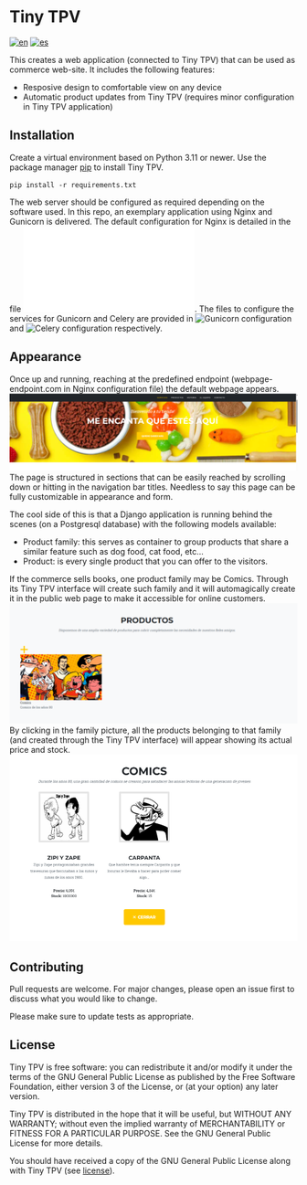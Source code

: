 <!-- This file is part of Tiny TPV environment.

Tiny TPV is free software: you can redistribute it and/or modify it under the terms of the GNU General Public License as published by the Free Software Foundation, either version 3 of the License, or (at your option) any later version.

Tiny TPV is distributed in the hope that it will be useful, but WITHOUT ANY WARRANTY; without even the implied warranty of MERCHANTABILITY or FITNESS FOR A PARTICULAR PURPOSE. See the GNU General Public License for more details.

You should have received a copy of the GNU General Public License along with Tiny TPV. If not, see <https://www.gnu.org/licenses/>. -->

# Tiny TPV
[![en](https://img.shields.io/badge/lang-en-red.svg)](README.md)
[![es](https://img.shields.io/badge/lang-es-yellow.svg)](README.es.md)

This creates a web application (connected to Tiny TPV) that can be used as commerce web-site. It includes the following features:
- Resposive design to comfortable view on any device
- Automatic product updates from Tiny TPV (requires minor configuration in Tiny TPV application)

## Installation

Create a virtual environment based on Python 3.11 or newer.
Use the package manager [pip](https://pip.pypa.io/en/stable/) to install Tiny TPV.

```
pip install -r requirements.txt
```

The web server should be configured as required depending on the software used. In this repo, an exemplary application using Nginx and Gunicorn is delivered.
The default configuration for Nginx is detailed in the file ![Nginx configuration](/customerPortal.conf).
The files to configure the services for Gunicorn and Celery are provided in ![Gunicorn configuration](/gunicorn.service) and ![Celery configuration](/celery_worker.service) respectively.

## Appearance

Once up and running, reaching at the predefined endpoint (webpage-endpoint.com in Nginx configuration file) the default webpage appears.
![default page](/assets/images/default_page.png)
The page is structured in sections that can be easily reached by scrolling down or hitting in the navigation bar titles. Needless to say this page can be fully customizable in appearance and form.

The cool side of this is that a Django application is running behind the scenes (on a Postgresql database) with the following models available:

- Product family: this serves as container to group products that share a similar feature such as dog food, cat food, etc...
- Product: is every single product that you can offer to the visitors.

If the commerce sells books, one product family may be Comics. Through its Tiny TPV interface will create such family and it will automagically create it in the public web page to make it accessible for online customers.
![product families](/assets/images/familias.png)
By clicking in the family picture, all the products belonging to that family (and created through the Tiny TPV interface) will appear showing its actual price and stock.
![product families](/assets/images/productos.png)

## Contributing

Pull requests are welcome. For major changes, please open an issue first
to discuss what you would like to change.

Please make sure to update tests as appropriate.

## License

Tiny TPV is free software: you can redistribute it and/or modify it under the terms of the GNU General Public License as published by the Free Software Foundation, either version 3 of the License, or (at your option) any later version.

Tiny TPV is distributed in the hope that it will be useful, but WITHOUT ANY WARRANTY; without even the implied warranty of MERCHANTABILITY or FITNESS FOR A PARTICULAR PURPOSE. See the GNU General Public License for more details.

You should have received a copy of the GNU General Public License along with Tiny TPV (see [license](gpl-3.txt)).
